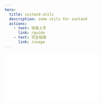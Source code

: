 ```yaml
---
hero:
  title: zustand-utils
  description: some utils for zustand
  actions:
    - text: 快速上手
      link: /guide
    - text: 完全指南
      link: /usage
---
```


<embed src="../README.md"></embed>
